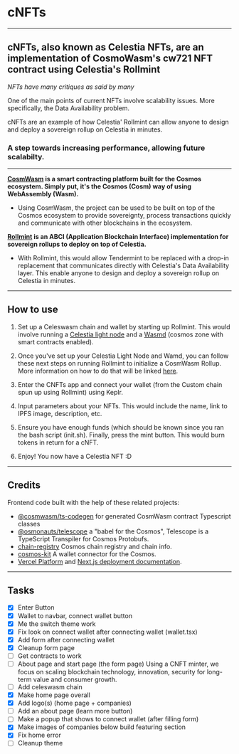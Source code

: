 # cNFTs
---
cNFTs, also known as Celestia NFTs, are an implementation of CosmoWasm's cw721 NFT contract using Celestia's Rollmint
---
*NFTs have many critiques as said by many*

One of the main points of current NFTs involve scalability issues. 
More specifically, the Data Availability problem.

cNFTs are an example of how Celestia' Rollmint can allow anyone to design and deploy a sovereign rollup on Celestia in minutes.

### A step towards increasing performance, allowing future scalabilty.
---
**[CosmWasm](https://docs.cosmwasm.com/docs/1.0/#:~:text=What%20is%20CosmWasm%3F,plug%20into%20the%20Cosmos%20SDK.) is a smart contracting platform built for the Cosmos ecosystem. Simply put, it's the Cosmos (Cosm) way of using WebAssembly (Wasm).**

- Using CosmWasm, the project can be used to be built on top of the Cosmos ecosystem to provide sovereignty, process transactions quickly and communicate with other blockchains in the ecosystem.


**[Rollmint](https://docs.celestia.org/developers/rollmint/) is an ABCI (Application Blockchain Interface) implementation for sovereign rollups to deploy on top of Celestia.**

- With Rollmint, this would allow Tendermint to be replaced with a drop-in replacement that communicates directly with Celestia's Data Availability layer. This enable anyone to design and deploy a sovereign rollup on Celestia in minutes.
--- 
## How to use

1. Set up a Celeswasm chain and wallet by starting up Rollmint. This would involve running a [Celestia light node](https://docs.celestia.org/developers/node-tutorial) and a [Wasmd](https://docs.celestia.org/developers/cosmwasm-dependency#wasmd-installation) (cosmos zone with smart contracts enabled).

2. Once you've set up your Celestia Light Node and Wamd, you can follow these next steps on running Rollmint to initialize a CosmWasm Rollup. More information on how to do that will be linked [here](https://docs.celestia.org/developers/cosmwasm-environment#initializing-cosmwasm-rollup-with-a-bash-script).

4. Enter the CNFTs app and connect your wallet (from the Custom chain spun up using Rollmint) using Keplr. 

3. Input parameters about your NFTs. This would include the name, link to IPFS image, description, etc.

4. Ensure you have enough funds (which should be known since you ran the bash script (init.sh). Finally, press the mint button. This would burn tokens in return for a cNFT.

5. Enjoy! You now have a Celestia NFT :D
--- 
## Credits

Frontend code built with the help of these related projects:

* [@cosmwasm/ts-codegen](https://github.com/CosmWasm/ts-codegen) for generated CosmWasm contract Typescript classes
* [@osmonauts/telescope](https://github.com/osmosis-labs/telescope) a "babel for the Cosmos", Telescope is a TypeScript Transpiler for Cosmos Protobufs.
* [chain-registry](https://github.com/cosmology-tech/chain-registry) Cosmos chain registry and chain info.
* [cosmos-kit](https://github.com/cosmology-tech/cosmos-kit) A wallet connector for the Cosmos.
* [Vercel Platform](https://vercel.com/new?utm_medium=default-template&filter=next.js&utm_source=create-next-app&utm_campaign=create-next-app-readme)  and [Next.js deployment documentation](https://nextjs.org/docs/deployment).
--- 
## Tasks

- [X] Enter Button
- [x] Wallet to navbar, connect wallet button
- [x] Me the switch theme work
- [X] Fix look on connect wallet after connecting wallet (wallet.tsx)
- [X] Add form after connecting wallet 
- [X] Cleanup form page
- [ ] Get contracts to work
- [ ] About page and start page (the form page) Using a CNFT minter, we focus on scaling blockchain technology, innovation, security for long-term value and consumer growth.
- [ ] Add celeswasm chain
- [X] Make home page overall 
- [X] Add logo(s) (home page + companies)
- [ ] Add an about page (learn more button)
- [ ] Make a popup that shows to connect wallet (after filling form)
- [X] Make images of companies below build featuring section
- [X] Fix home error
- [ ] Cleanup theme